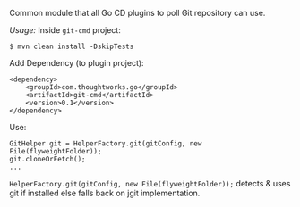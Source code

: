 Common module that all Go CD plugins to poll Git repository can use.

*Usage:*
Inside `git-cmd` project:
```
$ mvn clean install -DskipTests
```

Add Dependency (to plugin project):
```
<dependency>
    <groupId>com.thoughtworks.go</groupId>
    <artifactId>git-cmd</artifactId>
    <version>0.1</version>
</dependency>
```

Use:
```
GitHelper git = HelperFactory.git(gitConfig, new File(flyweightFolder));
git.cloneOrFetch();
...
```

`HelperFactory.git(gitConfig, new File(flyweightFolder));` detects & uses git if installed else falls back on jgit implementation.